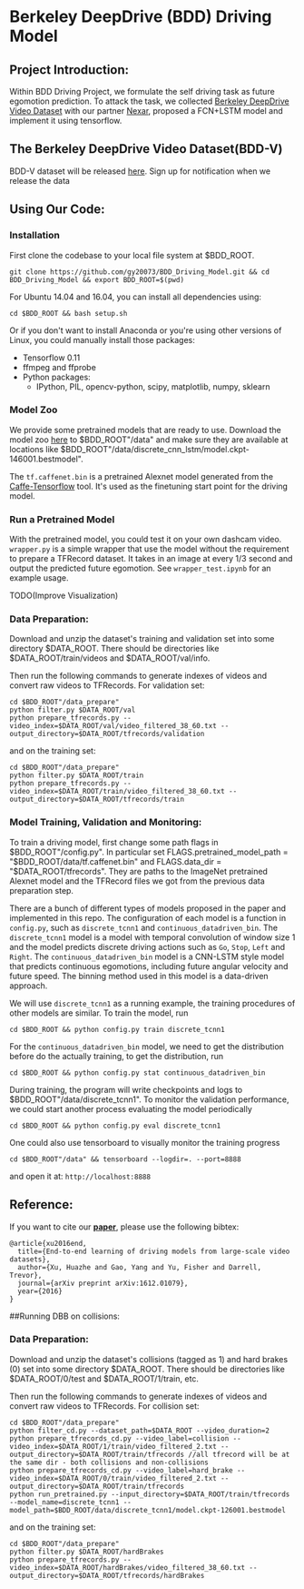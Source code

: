 # Berkeley DeepDrive (BDD) Driving Model
## Project Introduction:

Within BDD Driving Project, we formulate the self driving task as future egomotion prediction.
To attack the task, we collected [Berkeley DeepDrive Video Dataset](https://goo.gl/forms/7XThUcjpGALkqxFU2) with our partner [Nexar](https://www.getnexar.com/),
proposed a FCN+LSTM model and implement it using tensorflow.

## The Berkeley DeepDrive Video Dataset(BDD-V)

BDD-V dataset will be released [here](https://goo.gl/forms/7XThUcjpGALkqxFU2). Sign up for notification when we release the data

## Using Our Code:
### Installation
First clone the codebase to your local file system at $BDD_ROOT.
```
git clone https://github.com/gy20073/BDD_Driving_Model.git && cd BDD_Driving_Model && export BDD_ROOT=$(pwd)
```
For Ubuntu 14.04 and 16.04, you can install all dependencies using:
```
cd $BDD_ROOT && bash setup.sh
```
Or if you don't want to install Anaconda or you're using other versions of Linux, you could manually install those packages:

- Tensorflow 0.11
- ffmpeg and ffprobe
- Python packages:
    * IPython, PIL, opencv-python, scipy, matplotlib, numpy, sklearn

### Model Zoo
We provide some pretrained models that are ready to use. Download the model zoo [here](https://drive.google.com/drive/folders/0B7pFVHKojiewM3A4azZmOV9SYkk?usp=sharing) to $BDD_ROOT"/data" and make sure they are available at locations like $BDD_ROOT"/data/discrete_cnn_lstm/model.ckpt-146001.bestmodel".

The `tf.caffenet.bin` is a pretrained Alexnet model generated from the [Caffe-Tensorflow](https://github.com/ethereon/caffe-tensorflow) tool. It's used as the finetuning start point for the driving model.
### Run a Pretrained Model
With the pretrained model, you could test it on your own dashcam video. `wrapper.py` is a simple wrapper that use the model without the requirement to prepare a TFRecord dataset. It takes in an image at every 1/3 second and output the predicted future egomotion. See `wrapper_test.ipynb` for an example usage.

TODO(Improve Visualization)

### Data Preparation:
Download and unzip the dataset's training and validation set into some directory $DATA_ROOT. There should be directories like $DATA_ROOT/train/videos and $DATA_ROOT/val/info.

Then run the following commands to generate indexes of videos and convert raw videos to TFRecords. For validation set:
```
cd $BDD_ROOT"/data_prepare"
python filter.py $DATA_ROOT/val
python prepare_tfrecords.py --video_index=$DATA_ROOT/val/video_filtered_38_60.txt --output_directory=$DATA_ROOT/tfrecords/validation
```
and on the training set:
```
cd $BDD_ROOT"/data_prepare"
python filter.py $DATA_ROOT/train
python prepare_tfrecords.py --video_index=$DATA_ROOT/train/video_filtered_38_60.txt --output_directory=$DATA_ROOT/tfrecords/train
```

### Model Training, Validation and Monitoring:
To train a driving model, first change some path flags in $BDD_ROOT"/config.py". In particular set FLAGS.pretrained_model_path = "$BDD_ROOT/data/tf.caffenet.bin" and FLAGS.data_dir = "$DATA_ROOT/tfrecords". They are paths to the ImageNet pretrained Alexnet model and the TFRecord files we got from the previous data preparation step.

There are a bunch of different types of models proposed in the paper and implemented in this repo. The configuration of each model is a function in `config.py`, such as `discrete_tcnn1` and `continuous_datadriven_bin`. The `discrete_tcnn1` model is a model with temporal convolution of window size 1 and the model predicts discrete driving actions such as `Go`, `Stop`, `Left` and `Right`. The `continuous_datadriven_bin` model is a CNN-LSTM style model that predicts continuous egomotions, including future angular velocity and future speed. The binning method used in this model is a data-driven approach.

We will use `discrete_tcnn1` as a running example, the training procedures of other models are similar. To train the model, run
```
cd $BDD_ROOT && python config.py train discrete_tcnn1
```
For the `continuous_datadriven_bin` model, we need to get the distribution before do the actually training, to get the distribution, run
```
cd $BDD_ROOT && python config.py stat continuous_datadriven_bin
```
During training, the program will write checkpoints and logs to $BDD_ROOT"/data/discrete_tcnn1". To monitor the validation performance, we could start another process evaluating the model periodically
```
cd $BDD_ROOT && python config.py eval discrete_tcnn1
```
One could also use tensorboard to visually monitor the training progress
```
cd $BDD_ROOT"/data" && tensorboard --logdir=. --port=8888
```
and open it at: `http://localhost:8888`


## Reference:
If you want to cite our [**paper**](https://arxiv.org/pdf/1612.01079.pdf), please use the following bibtex:
```
@article{xu2016end,
  title={End-to-end learning of driving models from large-scale video datasets},
  author={Xu, Huazhe and Gao, Yang and Yu, Fisher and Darrell, Trevor},
  journal={arXiv preprint arXiv:1612.01079},
  year={2016}
}
```

##Running DBB on collisions:
### Data Preparation:
Download and unzip the dataset's collisions (tagged as 1) and hard brakes (0) set into some directory $DATA_ROOT. There should be directories like $DATA_ROOT/0/test and $DATA_ROOT/1/train, etc.

Then run the following commands to generate indexes of videos and convert raw videos to TFRecords. For collision set:
```
cd $BDD_ROOT"/data_prepare"
python filter_cd.py --dataset_path=$DATA_ROOT --video_duration=2
python prepare_tfrecords_cd.py --video_label=collision --video_index=$DATA_ROOT/1/train/video_filtered_2.txt --output_directory=$DATA_ROOT/train/tfrecords //all tfrecord will be at the same dir - both collisions and non-collisions
python prepare_tfrecords_cd.py --video_label=hard_brake --video_index=$DATA_ROOT/0/train/video_filtered_2.txt --output_directory=$DATA_ROOT/train/tfrecords
python run_pretrained.py --input_directory=$DATA_ROOT/train/tfrecords --model_name=discrete_tcnn1 --model_path=$BDD_ROOT/data/discrete_tcnn1/model.ckpt-126001.bestmodel
```
and on the training set:
```
cd $BDD_ROOT"/data_prepare"
python filter.py $DATA_ROOT/hardBrakes
python prepare_tfrecords.py --video_index=$DATA_ROOT/hardBrakes/video_filtered_38_60.txt --output_directory=$DATA_ROOT/tfrecords/hardBrakes
```

